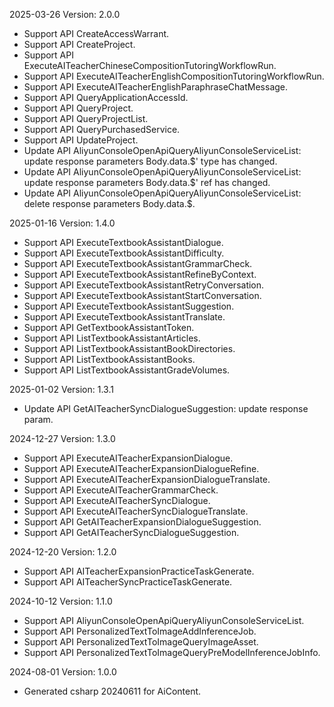 2025-03-26 Version: 2.0.0
- Support API CreateAccessWarrant.
- Support API CreateProject.
- Support API ExecuteAITeacherChineseCompositionTutoringWorkflowRun.
- Support API ExecuteAITeacherEnglishCompositionTutoringWorkflowRun.
- Support API ExecuteAITeacherEnglishParaphraseChatMessage.
- Support API QueryApplicationAccessId.
- Support API QueryProject.
- Support API QueryProjectList.
- Support API QueryPurchasedService.
- Support API UpdateProject.
- Update API AliyunConsoleOpenApiQueryAliyunConsoleServiceList: update response parameters Body.data.$' type has changed.
- Update API AliyunConsoleOpenApiQueryAliyunConsoleServiceList: update response parameters Body.data.$' ref has changed.
- Update API AliyunConsoleOpenApiQueryAliyunConsoleServiceList: delete response parameters Body.data.$.


2025-01-16 Version: 1.4.0
- Support API ExecuteTextbookAssistantDialogue.
- Support API ExecuteTextbookAssistantDifficulty.
- Support API ExecuteTextbookAssistantGrammarCheck.
- Support API ExecuteTextbookAssistantRefineByContext.
- Support API ExecuteTextbookAssistantRetryConversation.
- Support API ExecuteTextbookAssistantStartConversation.
- Support API ExecuteTextbookAssistantSuggestion.
- Support API ExecuteTextbookAssistantTranslate.
- Support API GetTextbookAssistantToken.
- Support API ListTextbookAssistantArticles.
- Support API ListTextbookAssistantBookDirectories.
- Support API ListTextbookAssistantBooks.
- Support API ListTextbookAssistantGradeVolumes.


2025-01-02 Version: 1.3.1
- Update API GetAITeacherSyncDialogueSuggestion: update response param.


2024-12-27 Version: 1.3.0
- Support API ExecuteAITeacherExpansionDialogue.
- Support API ExecuteAITeacherExpansionDialogueRefine.
- Support API ExecuteAITeacherExpansionDialogueTranslate.
- Support API ExecuteAITeacherGrammarCheck.
- Support API ExecuteAITeacherSyncDialogue.
- Support API ExecuteAITeacherSyncDialogueTranslate.
- Support API GetAITeacherExpansionDialogueSuggestion.
- Support API GetAITeacherSyncDialogueSuggestion.


2024-12-20 Version: 1.2.0
- Support API AITeacherExpansionPracticeTaskGenerate.
- Support API AITeacherSyncPracticeTaskGenerate.


2024-10-12 Version: 1.1.0
- Support API AliyunConsoleOpenApiQueryAliyunConsoleServiceList.
- Support API PersonalizedTextToImageAddInferenceJob.
- Support API PersonalizedTextToImageQueryImageAsset.
- Support API PersonalizedTextToImageQueryPreModelInferenceJobInfo.


2024-08-01 Version: 1.0.0
- Generated csharp 20240611 for AiContent.

